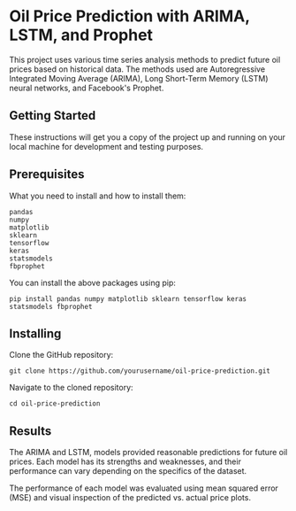 # Oil Price Prediction with ARIMA, LSTM, and Prophet
This project uses various time series analysis methods to predict future oil prices based on historical data. The methods used are Autoregressive Integrated Moving Average (ARIMA), Long Short-Term Memory (LSTM) neural networks, and Facebook's Prophet.

## Getting Started
These instructions will get you a copy of the project up and running on your local machine for development and testing purposes.

## Prerequisites
What you need to install and how to install them:
```
pandas
numpy
matplotlib
sklearn
tensorflow
keras
statsmodels
fbprophet
```
You can install the above packages using pip:
```
pip install pandas numpy matplotlib sklearn tensorflow keras statsmodels fbprophet
```

## Installing
Clone the GitHub repository:
```
git clone https://github.com/yourusername/oil-price-prediction.git
```
Navigate to the cloned repository:

```
cd oil-price-prediction
```

## Results
The ARIMA and LSTM, models provided reasonable predictions for future oil prices. Each model has its strengths and weaknesses, and their performance can vary depending on the specifics of the dataset.

The performance of each model was evaluated using mean squared error (MSE) and visual inspection of the predicted vs. actual price plots.
